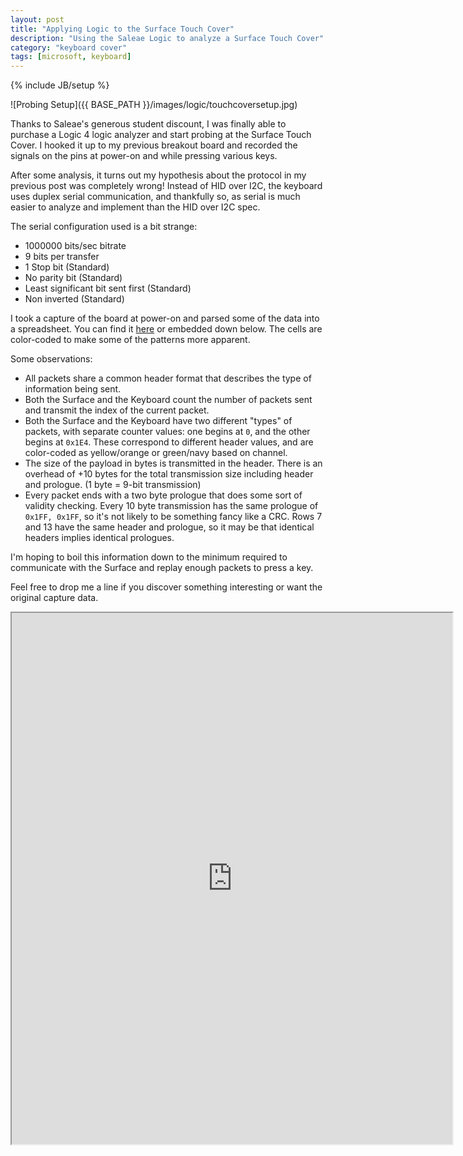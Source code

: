 ```yaml
---
layout: post
title: "Applying Logic to the Surface Touch Cover"
description: "Using the Saleae Logic to analyze a Surface Touch Cover"
category: "keyboard cover"
tags: [microsoft, keyboard]
---
```

{% include JB/setup %}

![Probing Setup]({{ BASE_PATH }}/images/logic/touchcoversetup.jpg)

Thanks to Saleae's generous student discount, I was finally able to purchase a Logic 4 logic
analyzer and start probing at the Surface Touch Cover. I hooked it up to my previous breakout board
and recorded the signals on the pins at power-on and while pressing various keys.

After some analysis, it turns out my hypothesis about the protocol in my previous post was completely wrong! 
Instead of HID over I2C, the keyboard uses duplex serial communication, and thankfully so, as serial is much easier to
analyze and implement than the HID over I2C spec.

The serial configuration used is a bit strange:

* 1000000 bits/sec bitrate
* 9 bits per transfer
* 1 Stop bit (Standard)
* No parity bit (Standard)
* Least significant bit sent first (Standard)
* Non inverted (Standard)

I took a capture of the board at power-on and parsed some of the data into a spreadsheet. You can find it
[here](https://docs.google.com/spreadsheets/d/12D0grXNK70KVoA9GRbzztGao7zjCuJUPEbxAdMz5sp0/edit?usp=sharing)
or embedded down below. The cells are color-coded to make some of the patterns more apparent. 

Some observations:

* All packets share a common header format that describes the type of information being sent.
* Both the Surface and the Keyboard count the number of packets sent and transmit the index of the current packet.
* Both the Surface and the Keyboard have two different "types" of packets, with separate counter
values: one begins at `0`, and the other begins at `0x1E4`. These correspond to different header values, 
and are color-coded as yellow/orange or green/navy based on channel.
* The size of the payload in bytes is transmitted in the header. There is an overhead of +10 bytes
for the total transmission size including header and prologue. (1 byte = 9-bit transmission)
* Every packet ends with a two byte prologue that does some sort of validity checking. Every 10 byte
transmission has the same prologue of `0x1FF, 0x1FF`, so it's not likely to be something fancy like
a CRC. Rows 7 and 13 have the same header and prologue, so it may be that identical headers implies
identical prologues.

I'm hoping to boil this information down to the minimum required to communicate with the Surface and
replay enough packets to press a key.

Feel free to drop me a line if you discover something interesting or want the original capture data.

<iframe src="https://docs.google.com/spreadsheets/d/12D0grXNK70KVoA9GRbzztGao7zjCuJUPEbxAdMz5sp0/pubhtml?widget=true&amp;headers=false" width="705" height="850"></iframe>
